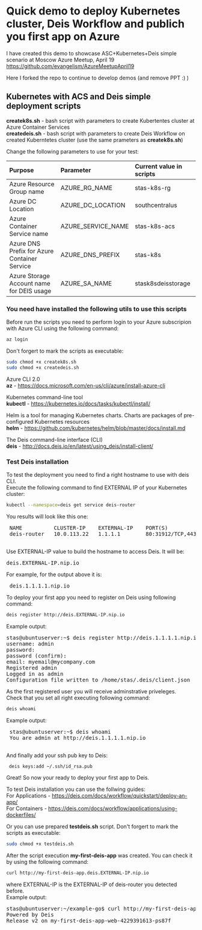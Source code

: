 # Quick demo to deploy Kubernetes cluster, Deis Workflow and publich you first app on Azure

I have created this demo to showcase ASC+Kubernetes+Deis simple scenario at Moscow Azure Meetup, April 19
https://github.com/evangelism/AzureMeetupApril19 

Here I forked the repo to continue to develop demos (and remove PPT :) )

## Kubernetes with ACS and Deis simple deployment scripts 
**createk8s.sh** - bash script with parameters to create Kubertentes cluster at Azure Container Services  
**createdeis.sh** - bash script with parameters to create Deis Workflow on created Kuberntetes cluster (use the same prameters as **createk8s.sh**)

Change the following parameters to use for your test:


| Purpose        | Parameter           |Current value in scripts|
| :------------ |:--------------|:-------------|
| Azure Resource Group name   | AZURE_RG_NAME |stas-k8s-rg |
| Azure DC Location      | AZURE_DC_LOCATION |southcentralus | 
| Azure Container Service name |AZURE_SERVICE_NAME |stas-k8s-acs |
|Azure DNS Prefix for Azure Container Service|AZURE_DNS_PREFIX| stas-k8s |
|Azure Storage Account name for DEIS usage|AZURE_SA_NAME |stask8sdeisstorage |

### You need have installed the following utils to use this scripts

Before run the scripts you need to perform login to your Azure subscripion with Azure CLI using the following command:
```bash
az login
```

Don't forgert to mark the scripts as executable:
```bash
sudo chmod +x createk8s.sh
sudo chmod +x createdeis.sh
```

 Azure CLI 2.0  
**az** - https://docs.microsoft.com/en-us/cli/azure/install-azure-cli  

Kubernetes command-line tool  
**kubectl** - https://kubernetes.io/docs/tasks/kubectl/install/  

Helm is a tool for managing Kubernetes charts. Charts are packages of pre-configured Kubernetes resources  
**helm** - https://github.com/kubernetes/helm/blob/master/docs/install.md  

The Deis command-line interface (CLI)  
**deis** - http://docs.deis.io/en/latest/using_deis/install-client/  

### Test Deis installation

To test the deployment you need to find a right hostname to use with deis CLI.  
Execute the following command to find EXTERNAL IP of your Kubernetes cluster:  
```bash
kubectl --namespace=deis get service deis-router
```
You results will look like this one:
<pre>
 NAME          CLUSTER-IP    EXTERNAL-IP    PORT(S)                                                    AGE
 deis-router   10.0.113.22   1.1.1.1        80:31912/TCP,443:31642/TCP,2222:31239/TCP,9090:32507/TCP   5m
 </pre>
Use EXTERNAL-IP value to build the hostname to access Deis. It will be:  
<pre>
deis.EXTERNAL-IP.nip.io
</pre>
For example, for the output above it is:
<pre>
 deis.1.1.1.1.nip.io
</pre>
To deploy your first app you need to register on Deis using following command:
```bash
deis register http://deis.EXTERNAL-IP.nip.io 
```
Example output:  
<pre>
stas@ubuntuserver:~$ deis register http://deis.1.1.1.1.nip.io
username: admin
password:
password (confirm):
email: myemail@mycompany.com
Registered admin
Logged in as admin
Configuration file written to /home/stas/.deis/client.json
</pre>
As the first registered user you will receive adminstrative priveleges.  
Check that you set all right executing following command:
```bash
deis whoami
```
Example output: 
<pre>
 stas@ubuntuserver:~$ deis whoami
 You are admin at http://deis.1.1.1.1.nip.io
 </pre>
 And finally add your ssh pub key to Deis:
```bash
 deis keys:add ~/.ssh/id_rsa.pub
```
Great! So now your ready to deploy your first app to Deis.

To test Deis installation you can use the follwing guides:  
For Applications - https://deis.com/docs/workflow/quickstart/deploy-an-app/  
For Containers - https://deis.com/docs/workflow/applications/using-dockerfiles/

Or you can use prepared **testdeis.sh** script. 
Don't forgert to mark the scripts as executable:
```bash
sudo chmod +x testdeis.sh
```
After the script execution **my-first-deis-app** was created. You can check it by using the following command:
```bash
curl http://my-first-deis-app.deis.EXTERNAL-IP.nip.io  
```
where EXTERNAL-IP is the EXTERNAL-IP of deis-router you detected before.  
Example output:
<pre>
stas@ubuntuserver:~/example-go$ curl http://my-first-deis-app.deis.1.1.1.1.nip.io
Powered by Deis
Release v2 on my-first-deis-app-web-4229391613-ps87f
</pre>
